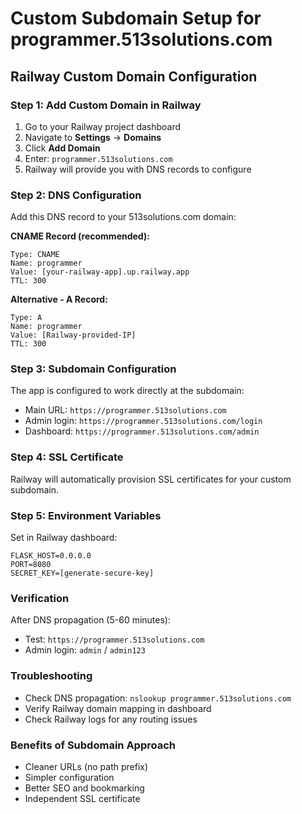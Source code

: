 # Custom Subdomain Setup for programmer.513solutions.com

## Railway Custom Domain Configuration

### Step 1: Add Custom Domain in Railway
1. Go to your Railway project dashboard
2. Navigate to **Settings** → **Domains**
3. Click **Add Domain**
4. Enter: `programmer.513solutions.com`
5. Railway will provide you with DNS records to configure

### Step 2: DNS Configuration
Add this DNS record to your 513solutions.com domain:

**CNAME Record (recommended):**
```
Type: CNAME
Name: programmer
Value: [your-railway-app].up.railway.app
TTL: 300
```

**Alternative - A Record:**
```
Type: A
Name: programmer
Value: [Railway-provided-IP]
TTL: 300
```

### Step 3: Subdomain Configuration
The app is configured to work directly at the subdomain:
- Main URL: `https://programmer.513solutions.com`
- Admin login: `https://programmer.513solutions.com/login`
- Dashboard: `https://programmer.513solutions.com/admin`

### Step 4: SSL Certificate
Railway will automatically provision SSL certificates for your custom subdomain.

### Step 5: Environment Variables
Set in Railway dashboard:
```
FLASK_HOST=0.0.0.0
PORT=8080
SECRET_KEY=[generate-secure-key]
```

### Verification
After DNS propagation (5-60 minutes):
- Test: `https://programmer.513solutions.com`
- Admin login: `admin` / `admin123`

### Troubleshooting
- Check DNS propagation: `nslookup programmer.513solutions.com`
- Verify Railway domain mapping in dashboard
- Check Railway logs for any routing issues

### Benefits of Subdomain Approach
- Cleaner URLs (no path prefix)
- Simpler configuration
- Better SEO and bookmarking
- Independent SSL certificate

